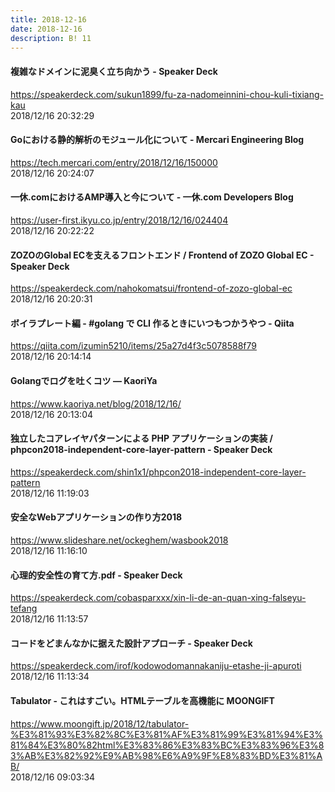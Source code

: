 ```yaml
---
title: 2018-12-16
date: 2018-12-16
description: B! 11
---
```


#### 複雑なドメインに泥臭く立ち向かう - Speaker Deck
https://speakerdeck.com/sukun1899/fu-za-nadomeinnini-chou-kuli-tixiang-kau<br>
2018/12/16 20:32:29<br>


#### Goにおける静的解析のモジュール化について - Mercari Engineering Blog
https://tech.mercari.com/entry/2018/12/16/150000<br>
2018/12/16 20:24:07<br>


#### 一休.comにおけるAMP導入と今について - 一休.com Developers Blog
https://user-first.ikyu.co.jp/entry/2018/12/16/024404<br>
2018/12/16 20:22:22<br>


#### ZOZOのGlobal ECを支えるフロントエンド / Frontend of ZOZO Global EC - Speaker Deck
https://speakerdeck.com/nahokomatsui/frontend-of-zozo-global-ec<br>
2018/12/16 20:20:31<br>


#### ボイラプレート編 - #golang で CLI 作るときにいつもつかうやつ - Qiita
https://qiita.com/izumin5210/items/25a27d4f3c5078588f79<br>
2018/12/16 20:14:14<br>


#### Golangでログを吐くコツ — KaoriYa
https://www.kaoriya.net/blog/2018/12/16/<br>
2018/12/16 20:13:04<br>


#### 独立したコアレイヤパターンによる PHP アプリケーションの実装 / phpcon2018-independent-core-layer-pattern - Speaker Deck
https://speakerdeck.com/shin1x1/phpcon2018-independent-core-layer-pattern<br>
2018/12/16 11:19:03<br>


#### 安全なWebアプリケーションの作り方2018
https://www.slideshare.net/ockeghem/wasbook2018<br>
2018/12/16 11:16:10<br>


#### 心理的安全性の育て方.pdf - Speaker Deck
https://speakerdeck.com/cobasparxxx/xin-li-de-an-quan-xing-falseyu-tefang<br>
2018/12/16 11:13:57<br>


#### コードをどまんなかに据えた設計アプローチ - Speaker Deck
https://speakerdeck.com/irof/kodowodomannakaniju-etashe-ji-apuroti<br>
2018/12/16 11:13:34<br>


#### Tabulator - これはすごい。HTMLテーブルを高機能に MOONGIFT
https://www.moongift.jp/2018/12/tabulator-%E3%81%93%E3%82%8C%E3%81%AF%E3%81%99%E3%81%94%E3%81%84%E3%80%82html%E3%83%86%E3%83%BC%E3%83%96%E3%83%AB%E3%82%92%E9%AB%98%E6%A9%9F%E8%83%BD%E3%81%AB/<br>
2018/12/16 09:03:34<br>


